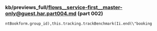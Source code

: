 ### kb/previews_full/flows__service-first__master-only@guest.har.part004.md (part 002)

```md
ntBookform.group_id),this.tracking.trackBenchmark(Ii.end(\"booking
```

```
